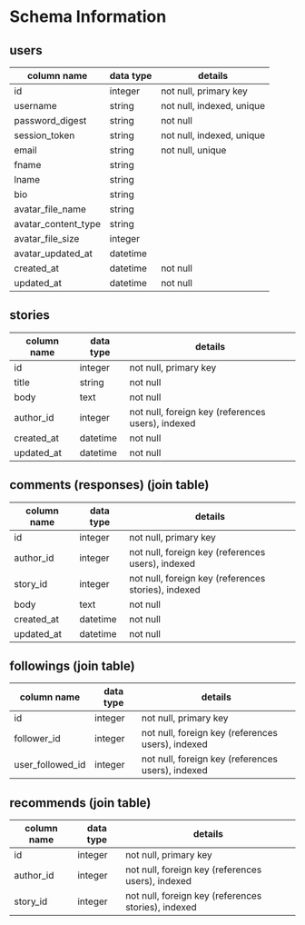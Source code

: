 # Schema Information

## users
column name         | data type | details
--------------------|-----------|-----------------------
id                  | integer   | not null, primary key
username            | string    | not null, indexed, unique
password_digest     | string    | not null
session_token       | string    | not null, indexed, unique
email               | string    | not null, unique
fname               | string    |
lname               | string    |
bio                 | string    |
avatar_file_name    | string    |
avatar_content_type | string    |
avatar_file_size    | integer   |
avatar_updated_at   | datetime  |
created_at          | datetime  | not null
updated_at          | datetime  | not null

## stories
column name | data type | details
------------|-----------|-----------------------
id          | integer   | not null, primary key
title       | string    | not null
body        | text      | not null
author_id   | integer   | not null, foreign key (references users), indexed
created_at  | datetime  | not null
updated_at  | datetime  | not null

## comments (responses) (join table)
column name | data type | details
------------|-----------|-----------------------
id          | integer   | not null, primary key
author_id   | integer   | not null, foreign key (references users), indexed
story_id    | integer   | not null, foreign key (references stories), indexed
body        | text      | not null
created_at  | datetime  | not null
updated_at  | datetime  | not null

## followings (join table)
column name       | data type | details
------------------|-----------|-----------------------
id                | integer   | not null, primary key
follower_id       | integer   | not null, foreign key (references users), indexed
user_followed_id  | integer   | not null, foreign key (references users), indexed

## recommends (join table)
column name | data type | details
------------|-----------|-----------------------
id          | integer   | not null, primary key
author_id   | integer   | not null, foreign key (references users), indexed
story_id    | integer   | not null, foreign key (references stories), indexed
